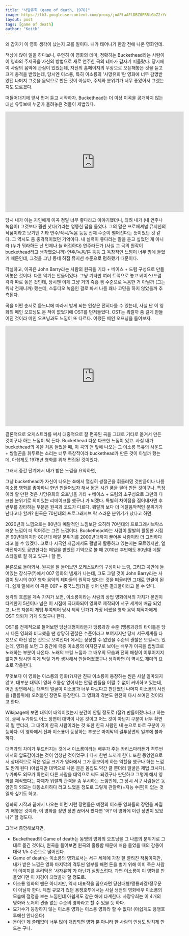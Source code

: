 ```yaml
---
title: "사망유희 (game of death, 1978)"
image: https://lh3.googleusercontent.com/proxy/joAPfaAFlDBZ0FRRtGbZ2rYwxTaKmmfm3zYdPE_A5iA2GiMMH-g2R1kGRRM5YS6weF-EplH9EfkiyrgHKehRel8Tf-vyiBytrMLKnji-8bXbGlEOG-o7Y0IMMNHkJ1A57nTnOqk
layout: post
tags: [game of death]
author: "Keith"
---
```


왜 갑자기 이 영화 생각이 났는지 모를 일이다. 내가 태어나기 한참 전에 나온 영화인데. 

책상에 앉아 일을 하다보니, 우연히 이 영화의 테마, 정확히는 Buckethead라는 사람이 이 영화의 주제곡을 자신의 방법으로 새로 연주한 곡의 테마가 갑자기 떠올랐다. 당시에 이 사람의 음악에 관심이 있었는데, 자신의 홈페이지의 무상으로 오픈해놓은 것을 듣고 크게 충격을 받았는데, 당시엔 이소룡, 특히 이소룡의 '사망유희'란 영화에 너무 감명받았던 나머지 그것을 음악으로 만든 것이 아닐까, 주제와 분위기가 너무 좋았어서 그랬는지도 모르겠다. 

떠들어대기에 앞서 먼저 듣고 시작하자. Buckethead는 더 이상 이곡을 공개하지 않는 대신 유튜브에 누군가 올려놓은 것들이 제법있다.

<iframe width="560" height="315" src="https://www.youtube.com/embed/kfF0q_cPzbI" frameborder="0" allow="accelerometer; autoplay; encrypted-media; gyroscope; picture-in-picture" allowfullscreen></iframe>

당시 내가 아는 지인에게 이곡 정말 너무 좋다라고 이야기했더니, 되려 내가 (내 연주나 녹음이) 그것보다 훨씬 낫다(?)라는 엉뚱한 답을 들었다. 그의 말은 프로페셔널 뮤지션의 작품이라고 보기엔 기타 연주/작곡/녹음 등등 전체 수준이 떨어진다는 뜻이었던 것 같다. 그 역시도 좀 충격적이었던 기억이다. 내 실력이 좋다라는 말을 듣고 싶었던 게 아니라 (누가 뭐라하든 난 언제나 늘 허접하다) 연주라든가 (사실 그 곡의 원작이 buckethead라고 생각했으니까) 연주/녹음/톤 등등 그 독창적인 느낌이 너무 맘에 들었기 때문인데, 그것을 그냥 동네 허접 뮤지션 수준으로 폄하했기 때문이다.

각설하고, 이곡은 John Barry라는 사람의 원곡을 기타 + 베이스 + 드럼 구성으로 만들어놓은 것이다. 다른 악기는 안들어있다. 그냥 기타만 여러 트랙으로 놓고 베이스/드럼 각각 따로 놓은 것인데, 당시엔 이게 그냥 거의 즉흥 잼 수준으로 녹음한 거 아닐까 (그는 워낙 천재니까) 했는데, 스튜디오 녹음인 걸로 봐서 나름 꽤나 고민을 하지 않았을까 추측된다.

곡을 어떤 순서로 듣느냐에 따라서 받게 되는 인상은 전혀다를 수 있는데, 사실 난 이 영화의 메인 오프닝도 본 적이 없었기에 OST를 먼저들었다. OST는 뭐랄까 좀 길게 만들어진 것이라 메인 오프닝과도 느낌이 또 다르다. 어쨌든 메인 오프닝을 들어보자.

<iframe width="560" height="315" src="https://www.youtube.com/embed/xlDcaKeqm-4" frameborder="0" allow="accelerometer; autoplay; encrypted-media; gyroscope; picture-in-picture" allowfullscreen></iframe>

결론적으로 오케스트라를 써서 대중적으로 잘 편곡된 곡을 그대로 기타로 옮겨서 만든 것이구나 하는 느낌이 딱 든다. Buckethead 다운 다크한 느낌이 있고. 사실 내가 buckethead의 곡을 처음 들었을 때, 이 곡의 맨 앞에 나오는 그 이소룡 특유의 사운드 + 쌍절곤을 휘두르는 소리는 너무 독창적이라 buckethead가 만든 것이 아닐까 했는데, 아쉽게도 1978년 영화를 위해 편집된 것이었다.

그래서 중간 단계에서 내가 받은 느낌을 요약하면,

그냥 buckethead가 자신이 나오는 쑈에서 열심히 쌍절곤을 휘둘러댔 것만큼이나 나름 이소룡 영화를 좋아하니 한번 만들어보자 해서 짧은 시간 품을 팔아 만든 것이구나. 특징이라 할 만한 것은 사망유희의 오프닝을 기타 + 베이스 + 드럼의 소구성으로 그만의 다크한 분위기로 의미있는 리메이크를 했구나 가 되겠다. 특별히 차이점을 집어내자면 후반부를 강타하는 부분은 원곡과 코드가 다르다. 뭐랄까 보다 더 메탈음악적인 분위기가 난다고나 할까? 원곡은 70년대의 프로그래시브 락 스러운 분위기가 났다고 하면.

2020년의 느낌으로는 80년대 메탈적인 느낌보단 오히려 70년대의 프로그래시브락스러운 느낌이 더 먹어주는 그런 느낌이다. Buckethead라는 사람이 활발히 활동한 시점은 90년대이지만 80년대 메탈 분위기를 2000년대까지 끌어온 사람이라 더 그러하다라고 볼 수 있겠다. 코로나 시국인 지금에서도 활발히 활동하고 있는지는 모르겠지만, 얼마전까지도 공연한다는 메일을 받았던 기억으로 볼 때 2010년 후반에도 80년대 메탈 스타일로 잘 하고 있구나 할 뿐.

본론으로 돌아와서, 원곡을 잘 들어보면 오케스트라의 구성이나 느낌, 그리고 곡안에 들어있는 장식구(?)에서 007 영화의 냄새가 나는데, 그도 그럴 것이 John Barry라는 사람이 당시의 007 영화 음악의 테마들의 원작자 였다는 것을 떠올리면 그대로 연결이 된다. 쉽게 말해서 이 곡은 007 + 중국느낌(?)을 섞어 만든 결과물이라고 볼 수 있다. 

생각의 흐름을 계속 가져가 보면, 이소룡이라는 사람의 상업 영화에서의 가치가 본인이 타계한지 5년이나 넘은 이 시점에 극대화되어 영화로 제작되어 서구 세계에 배급 되었고, 나름 자본이 제법 투여되어 당시 제작 단가가 가장 비쌌을 영화 음악 제작자에게 OST 의뢰가 가게 되었구나 한다. 

OST를 전체적으로 들어보면 당산대형이라든가 맹룡과강 수준 (맹룡과강의 타이틀은 당시 다른 영화와 비교했을 땐 상당히 괜찮은 수준이라고 보여지지만 당시 서구세계를 타겟으로 하진 않은 것으로 보여진다) 에서는 상상할 수 없었을 수준의 괜찮은 보컬곡도 있는데, 영화를 보면 그 중간에 극중 이소룡의 여자친구로 보이는 배우가 이곡을 립씽크로 노래하는 부분이 나온다. 노래의 보컬 느낌과 그 배우의 모습과 전혀 매칭이 이루어지지 않지만 당시엔 이게 먹힐 거라 생각해서 만들어졌겠구나 생각하면 이 역시도 재미의 요소로 작용한다. 

무엇보다 이 영화는 이소룡의 영화(?)지만 진짜 이소룡이 등장하는 씬은 사실 얼마되지 않고, 대부분 대역이 영화 흐름상 없어서는 안될 씬들을 어쩔 수 없이 커버하고 있는데, 어떤 장면에서는 대역의 얼굴이 이소룡과 너무 다르다고 판단했던 나머지 이소룡의 사진을 (필름위에) 오려붙인 장면도 등장한다. 그 영화의 각본도 완전히 다시 쓰여진 것이라고 한다. 

Wikipage에 보면 대역이 대역이었는지 분간이 안될 정도로 (잘?) 만들어졌다라고 하는데, 글쎄 누가봐도 어느 장면이 대역이 나온 것이고 어느 것이 아닌지 구분이 너무 확연히 될 뿐더러, 그 대역이 한국 사람이라는 것 또한 한국 사람인 내 눈으로 바로 구분이 가능하다. 이 영화에서 진짜 이소룡이 등장하는 부분은 마지막의 결투장면의 일부에 불과하다. 

대역과의 차이가 두드러지는 것에서 이소룡이라는 배우가 주는 카리스마라든가 격투씬에서의 압도감이라는 것이 엄청난 것이었구나 다시 한번 느끼게 한다. 또한 동양인으로서 상대적으로 작은 얼굴 크기가 영화에서 그가 돋보이게 하는 역할을 했구나 하는 느낌도 받게 된다 (아쉽지만 대역으로 나온 분은 몸집도 약간 클 뿐더러 얼굴은 제법 크시다). 누가봐도 외모가 확연히 다른 사람을 대역으로 써도 되겠구나 판단하고 그렇게 해서 영화를 제작했다는 자체가 뭐랄까 관객을 좀 무시하는 느낌인데, 그 당시 서구 사람들은 동양인의 외모는 대동소이하다 라고 느꼈을 정도로 그렇게 관찰력(=지능 수준)이 없는 것일까 싶기도 하고. 

영화의 시작과 끝에서 나오는 이런 저런 장면들은 예전의 이소룡 영화들의 장면을 짜집기 해놓은 것이라, 이 영화를 장면 장면 끊어서 봤다면 '어? 이 영화에 이런 장면이 있었나?' 할 정도다. 

그래서 종합해보자면,
- Buckethead의 Game of death는 동명의 영화의 오프닝을 그 나름의 분위기로 그대로 옮긴 것이라, 원곡을 들어보면 원곡의 훌륭함 때문에 처음 들었을 때의 감동이 대략 1/5 수준으로 떨어진다.
- Game of death는 이소룡의 영화로서는 서구 세계에 가장 잘 열려진 작품이지만, 내가 받은 느낌은 영화 마지막의 격투씬 일부를 빼면 돈을 벌기 위해 이미 죽은 사람의 이미지를 우려먹은 '사자유희'가 아닌가 실망스럽다. 과연 이소룡이 이 영화를 만들었다면 이 지경이 되었을까 할 정도로.
- 이소룡 영화의 팬은 아니지만, 역시 대표작을 꼽으라면 당산대형/맹룡과강/정무문 이 아닐까 한다. 제법 규모가 컸던 용쟁호투에서는 사실 생전의 영화배우 이소룡의 모습에 절정을 보는 느낌인데 아쉽게도 같은 해에 타계한다. 사망유희는 이 4개의 영화와 도저히 견줄 없는 수준의 영화라고 할 수 있을 듯 하다.
- 묘가수가 등장하지 않는 이소룡 영화는 이소룡 영화라 할 수 없다! (아쉽게도 용쟁호투에선 안나온다)
- 돈이란 게 쓸데없이 너무 많이 개입되면 영화 뿐 아니라 한 사람의 인생도 망치게 만드는 구나.
